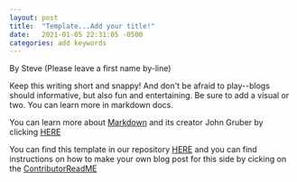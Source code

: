 ```yaml
---
layout: post
title:  "Template...Add your title!"
date:   2021-01-05 22:31:05 -0500
categories: add keywords
---
```


By Steve (Please leave a first name by-line)

Keep this writing short and snappy! And don't be afraid to play--blogs should informative, but also fun and entertaining. Be sure to add a visual or two. You can learn more in markdown docs. 

You can learn more about [Markdown](https://github.com/jekyll/minima) and its creator John Gruber by clicking [HERE](https://daringfireball.net/projects/markdown/basics)

You can find this template in our repository [HERE](https://github.com/sjquigley/Pitt-Usability-Studies) and you can find instructions on how to make your own blog post for this side by cicking on the [ContributorReadME](https://github.com/sjquigley/Pitt-Usability-Studies/blob/main/ContributorReadMe.markdown)


